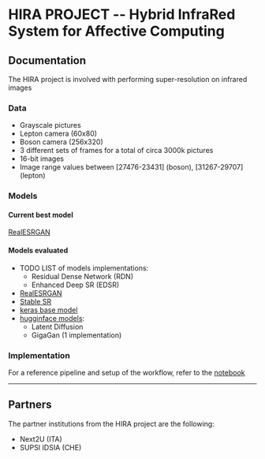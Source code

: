 # HIRA PROJECT -- Hybrid InfraRed System for Affective Computing

## Documentation
The HIRA project is involved with performing super-resolution on infrared images 

### Data 
* Grayscale pictures
* Lepton camera (60x80)
* Boson camera (256x320)
* 3 different sets of frames for a total of circa 3000k pictures
* 16-bit images
* Image range values between \[27476-23431\] (boson), \[31267-29707\] (lepton)

### Models
#### Current best model
[RealESRGAN](https://github.com/xinntao/Real-ESRGAN)

#### Models evaluated
* TODO LIST of models implementations:
    - Residual Dense Network (RDN)
    - Enhanced Deep SR (EDSR)
* [RealESRGAN](https://github.com/xinntao/Real-ESRGAN)
* [Stable SR](https://github.com/IceClear/StableSR)
* [keras base model](hira/models/keras)
* [hugginface models](hira/models/hf_models):
    - Latent Diffusion
    - GigaGan (1 implementation)

### Implementation
For a reference pipeline and setup of the workflow, refer to the [notebook](./notebook.ipynb)

___
## Partners
The partner institutions from the HIRA project are the following:
* Next2U (ITA)
* SUPSI IDSIA (CHE)
